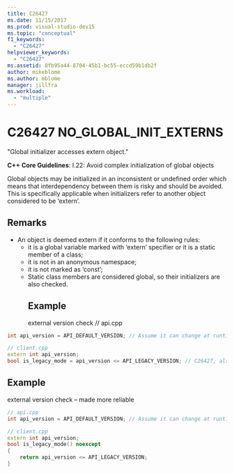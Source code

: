 ```yaml
---
title: C26427
ms.date: 11/15/2017
ms.prod: visual-studio-dev15
ms.topic: "conceptual"
f1_keywords:
  - "C26427"
helpviewer_keywords:
  - "C26427"
ms.assetid: 8fb95a44-8704-45b1-bc55-eccd59b1db2f
author: mikeblome
ms.author: mblome
manager: jillfra
ms.workload:
  - "multiple"
---
```

# C26427 NO_GLOBAL_INIT_EXTERNS
"Global initializer accesses extern object."

**C++ Core Guidelines**:
I.22: Avoid complex initialization of global objects

Global objects may be initialized in an inconsistent or undefined order which means that interdependency between them is risky and should be avoided. This is specifically applicable when initializers refer to another object considered to be ‘extern’.

## Remarks
- An object is deemed extern if it conforms to the following rules:
  - it is a global variable marked with ‘extern’ specifier or it is a static member of a class;
  - it is not in an anonymous namespace;
  - it is not marked as ‘const’;
  - Static class members are considered global, so their initializers are also checked.
    ## Example
    external version check
    // api.cpp

```cpp
int api_version = API_DEFAULT_VERSION; // Assume it can change at runtime, hence non-const.

// client.cpp
extern int api_version;
bool is_legacy_mode = api_version <= API_LEGACY_VERSION; // C26427, also stale value
```

## Example
external version check – made more reliable

```cpp
// api.cpp
int api_version = API_DEFAULT_VERSION; // Assume it can change at runtime, hence non-const.

// client.cpp
extern int api_version;
bool is_legacy_mode() noexcept
{
    return api_version <= API_LEGACY_VERSION;
}
```
